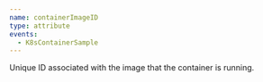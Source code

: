 ```yaml
---
name: containerImageID
type: attribute
events:
  - K8sContainerSample
---
```


Unique ID associated with the image that the container is running.